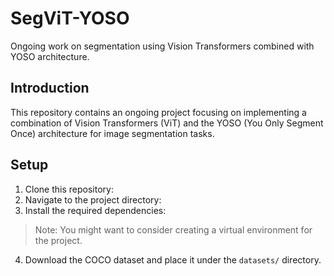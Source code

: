 # SegViT-YOSO

Ongoing work on segmentation using Vision Transformers combined with YOSO architecture.

## Introduction

This repository contains an ongoing project focusing on implementing a combination of Vision Transformers (ViT) and the YOSO (You Only Segment Once) architecture for image segmentation tasks. 

## Setup

1. Clone this repository:
2. Navigate to the project directory: 
3. Install the required dependencies:
> Note: You might want to consider creating a virtual environment for the project.

4. Download the COCO dataset and place it under the `datasets/` directory.



